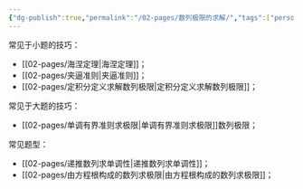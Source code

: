 ```yaml
---
{"dg-publish":true,"permalink":"/02-pages/数列极限的求解/","tags":["personal/blog","高等数学/极限"]}
---
```


常见于小题的技巧：
- [[02-pages/海涅定理\|海涅定理]]；
- [[02-pages/夹逼准则\|夹逼准则]]；
- [[02-pages/定积分定义求解数列极限\|定积分定义求解数列极限]]；

常见于大题的技巧：
- [[02-pages/单调有界准则求极限\|单调有界准则求极限]]数列极限；

常见题型：
 - [[02-pages/递推数列求单调性\|递推数列求单调性]]；
 - [[02-pages/由方程根构成的数列求极限\|由方程根构成的数列求极限]]；